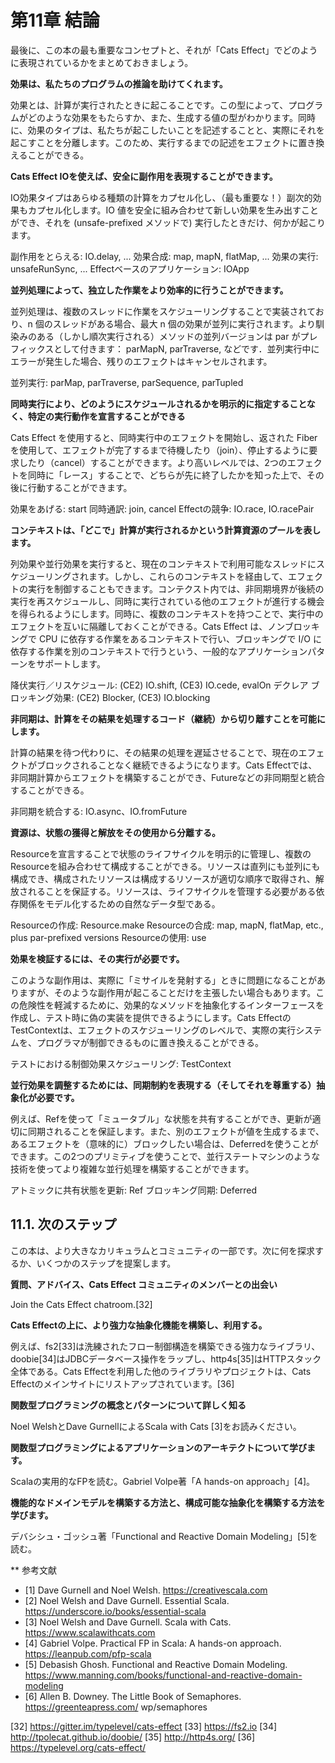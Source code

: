 # 第11章 結論

最後に、この本の最も重要なコンセプトと、それが「Cats Effect」でどのように表現されているかをまとめておきましょう。

**効果は、私たちのプログラムの推論を助けてくれます。**

効果とは、計算が実行されたときに起こることです。この型によって、プログラムがどのような効果をもたらすか、また、生成する値の型がわかります。同時に、効果のタイプは、私たちが起こしたいことを記述することと、実際にそれを起こすことを分離します。このため、実行するまでの記述をエフェクトに置き換えることができる。

**Cats Effect IOを使えば、安全に副作用を表現することができます。**

IO効果タイプはあらゆる種類の計算をカプセル化し、（最も重要な！）副次的効果もカプセル化します。IO 値を安全に組み合わせて新しい効果を生み出すことができ、それを (unsafe-prefixed メソッドで) 実行したときだけ、何かが起こります。

副作用をとらえる: IO.delay, ...
効果合成: map, mapN, flatMap, ...
効果の実行: unsafeRunSync, ...
Effectベースのアプリケーション: IOApp

**並列処理によって、独立した作業をより効率的に行うことができます。**

並列処理は、複数のスレッドに作業をスケジューリングすることで実装されており、n 個のスレッドがある場合、最大 n 個の効果が並列に実行されます。より馴染みのある（しかし順次実行される）メソッドの並列バージョンは par がプレフィックスとして付きます： parMapN, parTraverse, などです．並列実行中にエラーが発生した場合、残りのエフェクトはキャンセルされます。

並列実行: parMap, parTraverse, parSequence, parTupled

**同時実行により、どのようにスケジュールされるかを明示的に指定することなく、特定の実行動作を宣言することができる**

Cats Effect を使用すると、同時実行中のエフェクトを開始し、返された Fiber を使用して、エフェクトが完了するまで待機したり（join）、停止するように要求したり（cancel）することができます。より高いレベルでは、2つのエフェクトを同時に「レース」することで、どちらが先に終了したかを知った上で、その後に行動することができます。

効果をあげる: start
同時通訳: join, cancel
Effectの競争: IO.race, IO.racePair

**コンテキストは、「どこで」計算が実行されるかという計算資源のプールを表します。**

列効果や並行効果を実行すると、現在のコンテキストで利用可能なスレッドにスケジューリングされます。しかし、これらのコンテキストを経由して、エフェクトの実行を制御することもできます。コンテクスト内では、非同期境界が後続の実行を再スケジュールし、同時に実行されている他のエフェクトが進行する機会を得られるようにします。同時に、複数のコンテキストを持つことで、実行中のエフェクトを互いに隔離しておくことができる。Cats Effect は、ノンブロッキングで CPU に依存する作業をあるコンテキストで行い、ブロッキングで I/O に依存する作業を別のコンテキストで行うという、一般的なアプリケーションパターンをサポートします。

降伏実行／リスケジュール: (CE2) IO.shift, (CE3) IO.cede, evalOn
デクレア ブロッキング効果: (CE2) Blocker, (CE3) IO.blocking

**非同期は、計算をその結果を処理するコード（継続）から切り離すことを可能にします。**

計算の結果を待つ代わりに、その結果の処理を遅延させることで、現在のエフェクトがブロックされることなく継続できるようになります。Cats Effectでは、非同期計算からエフェクトを構築することができ、Futureなどの非同期型と統合することができる。

非同期を統合する: IO.async、IO.fromFuture

**資源は、状態の獲得と解放をその使用から分離する。**

Resourceを宣言することで状態のライフサイクルを明示的に管理し、複数のResourceを組み合わせて構成することができる。リソースは直列にも並列にも構成でき、構成されたリソースは構成するリソースが適切な順序で取得され、解放されることを保証する。リソースは、ライフサイクルを管理する必要がある依存関係をモデル化するための自然なデータ型である。

Resourceの作成: Resource.make
Resourceの合成: map, mapN, flatMap, etc., plus par-prefixed versions
Resourceの使用: use

**効果を検証するには、その実行が必要です。**

このような副作用は、実際に「ミサイルを発射する」ときに問題になることがありますが、そのような副作用が起こることだけを主張したい場合もあります。この危険性を軽減するために、効果的なメソッドを抽象化するインターフェースを作成し、テスト時に偽の実装を提供できるようにします。Cats EffectのTestContextは、エフェクトのスケジューリングのレベルで、実際の実行システムを、プログラマが制御できるものに置き換えることができる。

テストにおける制御効果スケジューリング: TestContext

**並行効果を調整するためには、同期制約を表現する（そしてそれを尊重する）抽象化が必要です。**

例えば、Refを使って「ミュータブル」な状態を共有することができ、更新が適切に同期されることを保証します。また、別のエフェクトが値を生成するまで、あるエフェクトを（意味的に）ブロックしたい場合は、Deferredを使うことができます。この2つのプリミティブを使うことで、並行ステートマシンのような技術を使ってより複雑な並行処理を構築することができます。

アトミックに共有状態を更新: Ref
ブロッキング同期: Deferred

## 11.1. 次のステップ

この本は、より大きなカリキュラムとコミュニティの一部です。次に何を探求するか、いくつかのステップを提案します。

**質問、アドバイス、Cats Effect コミュニティのメンバーとの出会い**

Join the Cats Effect chatroom.[32]

**Cats Effectの上に、より強力な抽象化機能を構築し、利用する。**

例えば、fs2[33]は洗練されたフロー制御構造を構築できる強力なライブラリ、doobie[34]はJDBCデータベース操作をラップし、http4s[35]はHTTPスタック全体である。Cats Effectを利用した他のライブラリやプロジェクトは、Cats Effectのメインサイトにリストアップされています。[36]

**関数型プログラミングの概念とパターンについて詳しく知る**

Noel WelshとDave GurnellによるScala with Cats [3]をお読みください。

**関数型プログラミングによるアプリケーションのアーキテクトについて学びます。**

Scalaの実用的なFPを読む。Gabriel Volpe著「A hands-on approach」[4]。

**機能的なドメインモデルを構築する方法と、構成可能な抽象化を構築する方法を学びます。**

デバシシュ・ゴッシュ著「Functional and Reactive Domain Modeling」[5]を読む。

** 参考文献

- [1] Dave Gurnell and Noel Welsh. https://creativescala.com
- [2] Noel Welsh and Dave Gurnell. Essential Scala. https://underscore.io/books/essential-scala
- [3] Noel Welsh and Dave Gurnell. Scala with Cats. https://www.scalawithcats.com
- [4] Gabriel Volpe. Practical FP in Scala: A hands-on approach. https://leanpub.com/pfp-scala
- [5] Debasish Ghosh. Functional and Reactive Domain Modeling. https://www.manning.com/books/functional-and-reactive-domain-modeling
- [6] Allen B. Downey. The Little Book of Semaphores. https://greenteapress.com/ wp/semaphores

[32] https://gitter.im/typelevel/cats-effect [33] https://fs2.io
[34] http://tpolecat.github.io/doobie/
[35] http://http4s.org/
[36] https://typelevel.org/cats-effect/
